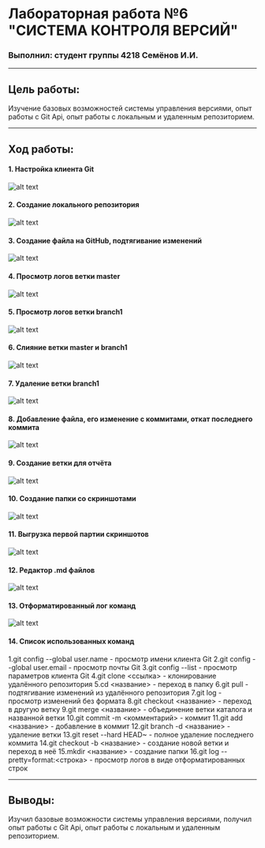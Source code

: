 # Лабораторная работа №6 "СИСТЕМА КОНТРОЛЯ ВЕРСИЙ"
### Выполнил: студент группы 4218 Семёнов И.И.
---
## Цель работы:
Изучение базовых возможностей системы управления версиями, опыт работы с Git Api, опыт работы с локальным и удаленным репозиторием.

---
## Ход работы:
#### 1. Настройка клиента Git
![alt text](https://github.com/bivansir/LR6/blob/report/screenshots/1.PNG)
#### 2. Создание локального репозитория
![alt text](https://github.com/bivansir/LR6/blob/report/screenshots/2.PNG)
#### 3. Создание файла на GitHub, подтягивание изменений
![alt text](https://github.com/bivansir/LR6/blob/report/screenshots/3.PNG)
#### 4. Просмотр логов ветки master
![alt text](https://github.com/bivansir/LR6/blob/report/screenshots/4.PNG)
#### 5. Просмотр логов ветки branch1
![alt text](https://github.com/bivansir/LR6/blob/report/screenshots/5.PNG)
#### 6. Слияние ветки master и branch1
![alt text](https://github.com/bivansir/LR6/blob/report/screenshots/6.PNG)
#### 7. Удаление ветки branch1
![alt text](https://github.com/bivansir/LR6/blob/report/screenshots/7.PNG)
#### 8. Добавление файла, его изменение с коммитами, откат последнего коммита
![alt text](https://github.com/bivansir/LR6/blob/report/screenshots/8.PNG)
#### 9. Создание ветки для отчёта
![alt text](https://github.com/bivansir/LR6/blob/report/screenshots/9.PNG)
#### 10. Создание папки со скриншотами
![alt text](https://github.com/bivansir/LR6/blob/report/screenshots/10.PNG)
#### 11. Выгрузка первой партии скриншотов
![alt text](https://github.com/bivansir/LR6/blob/report/screenshots/11.PNG)
#### 12. Редактор .md файлов
![alt text](https://github.com/bivansir/LR6/blob/report/screenshots/12.PNG)
#### 13. Отформатированный лог команд
![alt text](https://github.com/bivansir/LR6/blob/report/screenshots/13.PNG)

#### 14. Список использованных команд
1.git config --global user.name - просмотр имени клиента Git
2.git config --global user.email - просмотр почты Git
3.git config --list - просмотр параметров клиента Git
4.git clone <ссылка> - клонирование удалённого репозитория
5.cd <название> - переход в папку
6.git pull - подтягивание изменений из удалённого репозитория
7.git log - просмотр изменений без формата
8.git checkout <название> - переход в другую ветку
9.git merge <название> - объединение ветки каталога и названной ветки
10.git commit -m <комментарий> - коммит
11.git add <название> - добавление в коммит
12.git branch -d <название> - удаление ветки
13.git reset --hard HEAD~ - полное удаление последнего коммита
14.git checkout -b <название> - создание новой ветки и переход в неё
15.mkdir <название> - создание папки
16.git log --pretty=format:<строка> - просмотр логов в виде отформатированных строк

---

## Выводы:
Изучил базовые возможности системы управления версиями, получил опыт работы с Git Api, опыт работы с локальным и удаленным репозиторием.
